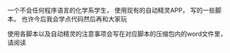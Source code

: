 一个不会任何程序语言的化学系学生，
使用现有的自动精灵APP，
写的一些脚本。
也许今后我会学点代码然后再和大家玩

使用各脚本以及自动精灵的注意事项会写在对应脚本的压缩包内的word文件里，请阅读
